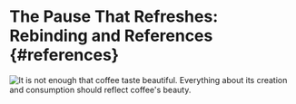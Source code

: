 # The Pause That Refreshes: Rebinding and References {#references}

![It is not enough that coffee taste beautiful. Everything about its creation and consumption should reflect coffee's beauty.](images/bezzera.jpg)